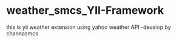# weather_smcs_YII-Framework
this is yii weather extension using yahoo weather API -develop by channasmcs
